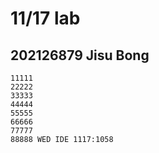 # 11/17 lab

## 202126879 Jisu Bong

```
11111
22222
33333
44444
55555
66666
77777
88888 WED IDE 1117:1058
```
